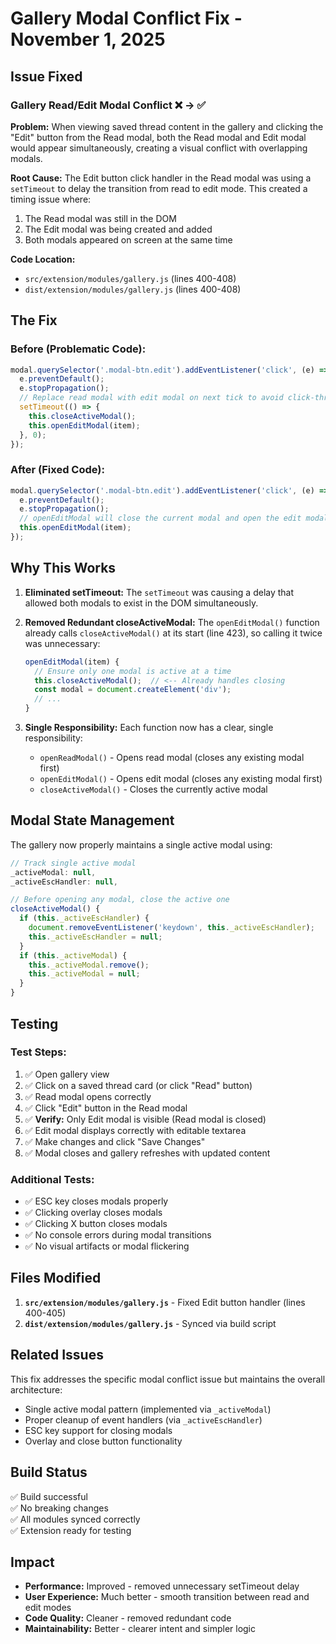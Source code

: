 # Gallery Modal Conflict Fix - November 1, 2025

## Issue Fixed

### Gallery Read/Edit Modal Conflict ❌ → ✅

**Problem:** When viewing saved thread content in the gallery and clicking the "Edit" button from the Read modal, both the Read modal and Edit modal would appear simultaneously, creating a visual conflict with overlapping modals.

**Root Cause:** The Edit button click handler in the Read modal was using a `setTimeout` to delay the transition from read to edit mode. This created a timing issue where:
1. The Read modal was still in the DOM
2. The Edit modal was being created and added
3. Both modals appeared on screen at the same time

**Code Location:**
- `src/extension/modules/gallery.js` (lines 400-408)
- `dist/extension/modules/gallery.js` (lines 400-408)

## The Fix

### Before (Problematic Code):
```javascript
modal.querySelector('.modal-btn.edit').addEventListener('click', (e) => {
  e.preventDefault();
  e.stopPropagation();
  // Replace read modal with edit modal on next tick to avoid click-through artifacts
  setTimeout(() => {
    this.closeActiveModal();
    this.openEditModal(item);
  }, 0);
});
```

### After (Fixed Code):
```javascript
modal.querySelector('.modal-btn.edit').addEventListener('click', (e) => {
  e.preventDefault();
  e.stopPropagation();
  // openEditModal will close the current modal and open the edit modal
  this.openEditModal(item);
});
```

## Why This Works

1. **Eliminated setTimeout:** The `setTimeout` was causing a delay that allowed both modals to exist in the DOM simultaneously.

2. **Removed Redundant closeActiveModal:** The `openEditModal()` function already calls `closeActiveModal()` at its start (line 423), so calling it twice was unnecessary:
   ```javascript
   openEditModal(item) {
     // Ensure only one modal is active at a time
     this.closeActiveModal();  // <-- Already handles closing
     const modal = document.createElement('div');
     // ...
   }
   ```

3. **Single Responsibility:** Each function now has a clear, single responsibility:
   - `openReadModal()` - Opens read modal (closes any existing modal first)
   - `openEditModal()` - Opens edit modal (closes any existing modal first)
   - `closeActiveModal()` - Closes the currently active modal

## Modal State Management

The gallery now properly maintains a single active modal using:

```javascript
// Track single active modal
_activeModal: null,
_activeEscHandler: null,

// Before opening any modal, close the active one
closeActiveModal() {
  if (this._activeEscHandler) {
    document.removeEventListener('keydown', this._activeEscHandler);
    this._activeEscHandler = null;
  }
  if (this._activeModal) {
    this._activeModal.remove();
    this._activeModal = null;
  }
}
```

## Testing

### Test Steps:
1. ✅ Open gallery view
2. ✅ Click on a saved thread card (or click "Read" button)
3. ✅ Read modal opens correctly
4. ✅ Click "Edit" button in the Read modal
5. ✅ **Verify:** Only Edit modal is visible (Read modal is closed)
6. ✅ Edit modal displays correctly with editable textarea
7. ✅ Make changes and click "Save Changes"
8. ✅ Modal closes and gallery refreshes with updated content

### Additional Tests:
- ✅ ESC key closes modals properly
- ✅ Clicking overlay closes modals
- ✅ Clicking X button closes modals
- ✅ No console errors during modal transitions
- ✅ No visual artifacts or modal flickering

## Files Modified

1. **`src/extension/modules/gallery.js`** - Fixed Edit button handler (lines 400-405)
2. **`dist/extension/modules/gallery.js`** - Synced via build script

## Related Issues

This fix addresses the specific modal conflict issue but maintains the overall architecture:
- Single active modal pattern (implemented via `_activeModal`)
- Proper cleanup of event handlers (via `_activeEscHandler`)
- ESC key support for closing modals
- Overlay and close button functionality

## Build Status

✅ Build successful  
✅ No breaking changes  
✅ All modules synced correctly  
✅ Extension ready for testing

## Impact

- **Performance:** Improved - removed unnecessary setTimeout delay
- **User Experience:** Much better - smooth transition between read and edit modes
- **Code Quality:** Cleaner - removed redundant code
- **Maintainability:** Better - clearer intent and simpler logic
